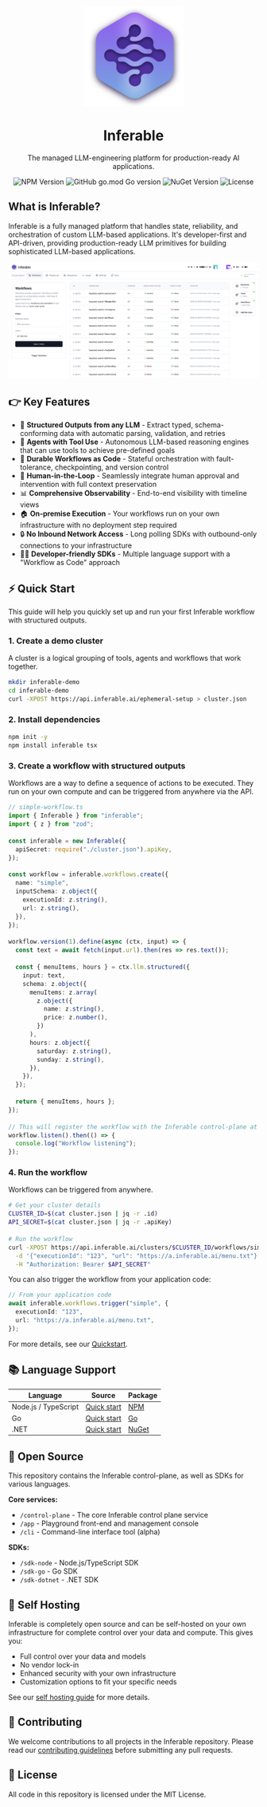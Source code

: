<div align="center">

<img src="./assets/logo.png" alt="Inferable Logo" width="200" />

# Inferable

The managed LLM-engineering platform for production-ready AI applications.

![NPM Version](https://img.shields.io/npm/v/inferable?color=32CD32&style=for-the-badge) ![GitHub go.mod Go version](https://img.shields.io/github/go-mod/go-version/inferablehq/inferable?filename=sdk-go%2Fgo.mod&color=32CD32&style=for-the-badge) ![NuGet Version](https://img.shields.io/nuget/v/inferable?color=32CD32&style=for-the-badge)
![License](https://img.shields.io/github/license/inferablehq/inferable?color=32CD32&style=for-the-badge)

</div>

## What is Inferable?

Inferable is a fully managed platform that handles state, reliability, and orchestration of custom LLM-based applications. It's developer-first and API-driven, providing production-ready LLM primitives for building sophisticated LLM-based applications.

![Timeline View](./assets/workflow-list.png)

## 👉 Key Features

- 🧠 **Structured Outputs from any LLM** - Extract typed, schema-conforming data with automatic parsing, validation, and retries
- 🤖 **Agents with Tool Use** - Autonomous LLM-based reasoning engines that can use tools to achieve pre-defined goals
- 🔄 **Durable Workflows as Code** - Stateful orchestration with fault-tolerance, checkpointing, and version control
- 👥 **Human-in-the-Loop** - Seamlessly integrate human approval and intervention with full context preservation
- 📊 **Comprehensive Observability** - End-to-end visibility with timeline views
- 🏠 **On-premise Execution** - Your workflows run on your own infrastructure with no deployment step required
- 🔒 **No Inbound Network Access** - Long polling SDKs with outbound-only connections to your infrastructure
- 👨‍💻 **Developer-friendly SDKs** - Multiple language support with a "Workflow as Code" approach

## ⚡️ Quick Start

This guide will help you quickly set up and run your first Inferable workflow with structured outputs.

### 1. Create a demo cluster

A cluster is a logical grouping of tools, agents and workflows that work together.

```bash
mkdir inferable-demo
cd inferable-demo
curl -XPOST https://api.inferable.ai/ephemeral-setup > cluster.json
```

### 2. Install dependencies

```bash
npm init -y
npm install inferable tsx
```

### 3. Create a workflow with structured outputs

Workflows are a way to define a sequence of actions to be executed. They run on your own compute and can be triggered from anywhere via the API.

```typescript
// simple-workflow.ts
import { Inferable } from "inferable";
import { z } from "zod";

const inferable = new Inferable({
  apiSecret: require("./cluster.json").apiKey,
});

const workflow = inferable.workflows.create({
  name: "simple",
  inputSchema: z.object({
    executionId: z.string(),
    url: z.string(),
  }),
});

workflow.version(1).define(async (ctx, input) => {
  const text = await fetch(input.url).then(res => res.text());

  const { menuItems, hours } = ctx.llm.structured({
    input: text,
    schema: z.object({
      menuItems: z.array(
        z.object({
          name: z.string(),
          price: z.number(),
        })
      ),
      hours: z.object({
        saturday: z.string(),
        sunday: z.string(),
      }),
    }),
  });

  return { menuItems, hours };
});

// This will register the workflow with the Inferable control-plane at api.inferable.ai
workflow.listen().then(() => {
  console.log("Workflow listening");
});
```

### 4. Run the workflow

Workflows can be triggered from anywhere.

```bash
# Get your cluster details
CLUSTER_ID=$(cat cluster.json | jq -r .id)
API_SECRET=$(cat cluster.json | jq -r .apiKey)

# Run the workflow
curl -XPOST https://api.inferable.ai/clusters/$CLUSTER_ID/workflows/simple/executions \
  -d '{"executionId": "123", "url": "https://a.inferable.ai/menu.txt"}' \
  -H "Authorization: Bearer $API_SECRET"
```

You can also trigger the workflow from your application code:

```typescript
// From your application code
await inferable.workflows.trigger("simple", {
  executionId: "123",
  url: "https://a.inferable.ai/menu.txt",
});
```

For more details, see our [Quickstart](https://docs.inferable.ai/pages/quick-start).

## 📚 Language Support

| Language             | Source                                | Package                                                          |
| -------------------- | ------------------------------------- | ---------------------------------------------------------------- |
| Node.js / TypeScript | [Quick start](./sdk-node/README.md)   | [NPM](https://www.npmjs.com/package/inferable)                   |
| Go                   | [Quick start](./sdk-go/README.md)     | [Go](https://pkg.go.dev/github.com/inferablehq/inferable/sdk-go) |
| .NET                 | [Quick start](./sdk-dotnet/README.md) | [NuGet](https://www.nuget.org/packages/Inferable)                |

## 🚀 Open Source

This repository contains the Inferable control-plane, as well as SDKs for various languages.

**Core services:**

- `/control-plane` - The core Inferable control plane service
- `/app` - Playground front-end and management console
- `/cli` - Command-line interface tool (alpha)

**SDKs:**

- `/sdk-node` - Node.js/TypeScript SDK
- `/sdk-go` - Go SDK
- `/sdk-dotnet` - .NET SDK

## 💾 Self Hosting

Inferable is completely open source and can be self-hosted on your own infrastructure for complete control over your data and compute. This gives you:

- Full control over your data and models
- No vendor lock-in
- Enhanced security with your own infrastructure
- Customization options to fit your specific needs

See our [self hosting guide](https://docs.inferable.ai/pages/self-hosting) for more details.

## 🤝 Contributing

We welcome contributions to all projects in the Inferable repository. Please read our [contributing guidelines](./CONTRIBUTING.md) before submitting any pull requests.

## 📝 License

All code in this repository is licensed under the MIT License.
